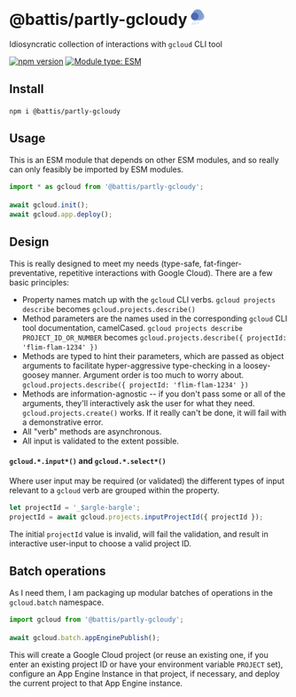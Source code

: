 # @battis/partly-gcloudy <img src="./assets/logo.svg" style="height: 1em;" />

Idiosyncratic collection of interactions with `gcloud` CLI tool

[![npm version](https://badge.fury.io/js/@battis%2Fpartly-gcloudy.svg)](https://badge.fury.io/js/@battis%2Fpartly-gcloudy)
[![Module type: ESM](https://img.shields.io/badge/module%20type-esm-brightgreen)](https://nodejs.org/api/esm.html)

## Install

`npm i @battis/partly-gcloudy`

## Usage

This is an ESM module that depends on other ESM modules, and so really can only feasibly be imported by ESM modules.

```js
import * as gcloud from '@battis/partly-gcloudy';

await gcloud.init();
await gcloud.app.deploy();
```

## Design

This is really designed to meet my needs (type-safe, fat-finger-preventative, repetitive interactions with Google Cloud). There are a few basic principles:

- Property names match up with the `gcloud` CLI verbs.
  `gcloud projects describe` becomes `gcloud.projects.describe()`
- Method parameters are the names used in the corresponding `gcloud` CLI tool documentation, camelCased.
  `gcloud projects describe PROJECT_ID_OR_NUMBER` becomes
  `gcloud.projects.describe({ projectId: 'flim-flam-1234' })`
- Methods are typed to hint their parameters, which are passed as object arguments to facilitate hyper-aggressive type-checking in a loosey-goosey manner. Argument order is too much to worry about.
  `gcloud.projects.describe({ projectId: 'flim-flam-1234' })`
- Methods are information-agnostic -- if you don't pass some or all of the arguments, they'll interactively ask the user for what they need.
  `gcloud.projects.create()` works. If it really can't be done, it will fail with a demonstrative error.
- All "verb" methods are asynchronous.
- All input is validated to the extent possible.

#### `gcloud.*.input*()` and `gcloud.*.select*()`

Where user input may be required (or validated) the different types of input relevant to a `gcloud` verb are grouped within the property.

```js
let projectId = '_$argle-bargle';
projectId = await gcloud.projects.inputProjectId({ projectId });
```

The initial `projectId` value is invalid, will fail the validation, and result in interactive user-input to choose a valid project ID.

## Batch operations

As I need them, I am packaging up modular batches of operations in the `gcloud.batch` namespace.

```js
import gcloud from '@battis/partly-gcloudy';

await gcloud.batch.appEnginePublish();
```

This will create a Google Cloud project (or reuse an existing one, if you enter an existing project ID or have your environment variable `PROJECT` set), configure an App Engine Instance in that project, if necessary, and deploy the current project to that App Engine instance.
